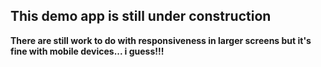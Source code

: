 ## This demo app is still under construction

__There are still work to do with responsiveness in larger screens but it's fine with mobile devices... i guess!!!__